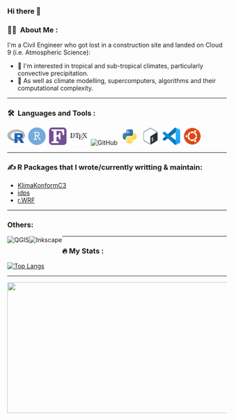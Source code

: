 ### Hi there 👋

### :man_technologist: &nbsp;About Me :
I'm a Civil Engineer who got lost in a construction site and landed on Cloud 9 (i.e. Atmospheric Science): 

- 🔭 I'm interested in tropical and sub-tropical climates, particularly convective precipitation. 
- 🌱 As well as climate modelling, supercomputers, algorithms and their computational complexity. 
---

### 🛠 &nbsp;Languages and Tools :

<p>
<img src="https://github.com/devicons/devicon/blob/master/icons/r/r-original.svg" title="R" alt="R" width="40" height="40"/>&nbsp;
<img src="https://github.com/devicons/devicon/blob/master/icons/rstudio/rstudio-plain.svg" title="RStudio" alt="RStudio" width="40" height="40"/>&nbsp;
<img src="https://github.com/fortran-lang/assets/blob/main/fortran-logo.svg" title="Fortran" alt="Fortran" width="40" height="40"/>&nbsp;
<img src="https://github.com/devicons/devicon/blob/master/icons/latex/latex-original.svg" title="LaTeX" alt="LaTeX" width="40" height="40"/>&nbsp; 
<img src="https://cdn.jsdelivr.net/gh/devicons/devicon/icons/github/github-original.svg" title="GitHub" alt="GitHub" width="40" height="40"/>&nbsp;        
<img src="https://github.com/devicons/devicon/blob/master/icons/python/python-original.svg" title="Python" alt="Python" width="40" height="40"/>&nbsp;
<img src="https://github.com/devicons/devicon/blob/master/icons/bash/bash-original.svg" title="Bash" alt="Bash" width="40" height="40"/>&nbsp; 
<img src="https://github.com/devicons/devicon/blob/master/icons/vscode/vscode-original.svg" title="VS Code" alt="VS Code" width="40" height="40"/>&nbsp;
<img src="https://github.com/devicons/devicon/blob/master/icons/ubuntu/ubuntu-plain.svg" title="Ubuntu" alt="Ubuntu" width="40" height="40"/>&nbsp;
</p>

---


### ✍️ R Packages that I wrote/currently writting & maintain: 
- [KlimaKonformC3](https://ahmathlete.github.io/KlimaKonformC3/)
- [idps](https://ahmathlete.github.io/idps/)
- [r.WRF](https://ahmathlete.github.io/r.WRF/)<!-- BLOG-POST-LIST:START -->
<!-- BLOG-POST-LIST:END -->

---

### Others: 
<img align="left" alt="QGIS" height="30px" src="https://upload.wikimedia.org/wikipedia/commons/thumb/9/91/QGIS_logo_new.svg/1200px-QGIS_logo_new.svg.png" />
<img align="left" alt="Inkscape" height="30px" src="https://upload.wikimedia.org/wikipedia/commons/thumb/0/0d/Inkscape_Logo.svg/2048px-Inkscape_Logo.svg.png" />

---

### 🔥 My Stats :
[![Top Langs](https://github-readme-stats.vercel.app/api/top-langs/?username=ahmathlete&langs_count=8)](https://github.com/anuraghazra/github-readme-stats)

---

<p align="center"><img src="https://media.giphy.com/media/dWesBcTLavkZuG35MI/giphy.gif" width="600" height="300"  /></p>

